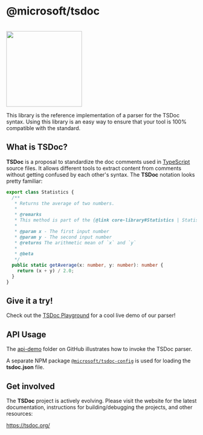 # @microsoft/tsdoc

<div>
  <br />
  <a href="https://tsdoc.org/">
    <img width="200" src="https://tsdoc.org/images/tsdoc.svg">
  </a>
  <p />
</div>

This library is the reference implementation of a parser for the TSDoc syntax.  Using this library is an easy way to ensure that your tool is 100% compatible with the standard.


##  What is TSDoc?

**TSDoc** is a proposal to standardize the doc comments used in [TypeScript](http://www.typescriptlang.org/) source files.  It allows different tools to extract content from comments without getting confused by each other's syntax.   The **TSDoc** notation looks pretty familiar:

```typescript
export class Statistics {
  /**
   * Returns the average of two numbers.
   *
   * @remarks
   * This method is part of the {@link core-library#Statistics | Statistics subsystem}.
   *
   * @param x - The first input number
   * @param y - The second input number
   * @returns The arithmetic mean of `x` and `y`
   *
   * @beta
   */
  public static getAverage(x: number, y: number): number {
    return (x + y) / 2.0;
  }
}
```

## Give it a try!

Check out the [TSDoc Playground](https://tsdoc.org/play) for a cool live demo of our parser!


## API Usage

The [api-demo](https://github.com/microsoft/tsdoc/tree/main/api-demo) folder on GitHub illustrates how
to invoke the TSDoc parser.

A separate NPM package [`@microsoft/tsdoc-config`](https://www.npmjs.com/package/@microsoft/tsdoc-config)
is used for loading the **tsdoc.json** file.


## Get involved

The **TSDoc** project is actively evolving.  Please visit the website for the latest documentation, instructions for building/debugging the projects, and other resources:

https://tsdoc.org/
